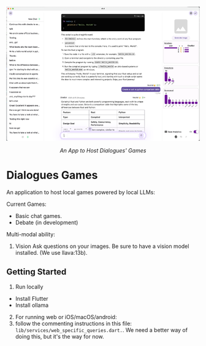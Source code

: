 <p align="center">
  <img src="https://github.com/jonnyjohnson1/chat-arena/blob/main/ui_screenshot.png" height="350" alt="UI Chat debates" />
</p>
<p align="center">
  <em>An App to Host Dialogues' Games</em>
</p>


# Dialogues Games

An application to host local games powered by local LLMs:

Current Games:
- Basic chat games.
- Debate (in development)

Multi-modal ability:
1. Vision
Ask questions on your images. Be sure to have a vision model installed. (We use llava:13b).

## Getting Started

1. Run locally
- Install Flutter
- Install ollama

2. For running web or iOS/macOS/android:
  1. follow the commenting instructions in this file: `lib/services/web_specific_queries.dart.`. We need a better way of doing this, but it's the way for now.
